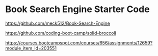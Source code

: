 # Book Search Engine Starter Code


https://github.com/meck512/Book-Search-Engine


https://github.com/coding-boot-camp/solid-broccoli


https://courses.bootcampspot.com/courses/656/assignments/12659?module_item_id=203551


